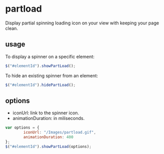 # partload
Display partial spinning loading icon on your view with keeping your page clean.

## usage
To display a spinner on a specific element:

```javascript
$("#elementId").showPartLoad(); 
```

To hide an existing spinner from an element:
```javascript
$("#elementId").hidePartLoad(); 
```

## options
- iconUrl: link to the spinner icon.
- animationDuration: in miliseconds.

```javascript
var options = {
        iconUrl: "/Images/partload.gif",
        animationDuration: 400
};
$("#elementId").showPartLoad(options);
```
